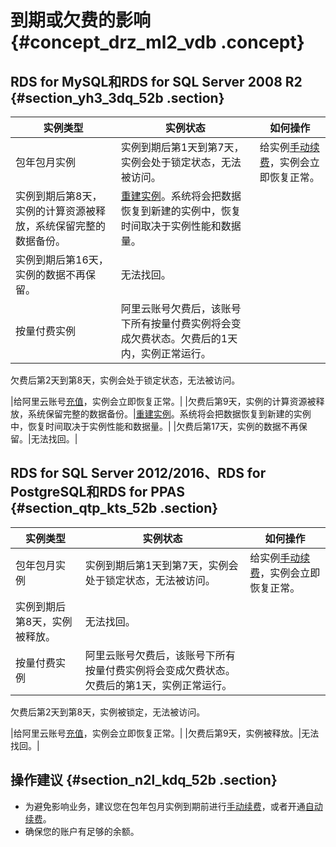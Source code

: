 # 到期或欠费的影响 {#concept_drz_ml2_vdb .concept}

## RDS for MySQL和RDS for SQL Server 2008 R2 {#section_yh3_3dq_52b .section}

|实例类型|实例状态|如何操作|
|----|----|----|
|包年包月实例|实例到期后第1天到第7天，实例会处于锁定状态，无法被访问。|给实例[手动续费](../../../../cn.zh-CN/用户指南/实例管理/手动续费包年包月实例.md)，实例会立即恢复正常。|
|实例到期后第8天，实例的计算资源被释放，系统保留完整的数据备份。|[重建实例](../../../../cn.zh-CN/用户指南/实例管理/实例回收站.md)。系统将会把数据恢复到新建的实例中，恢复时间取决于实例性能和数据量。|
|实例到期后第16天，实例的数据不再保留。|无法找回。|
|按量付费实例|阿里云账号欠费后，该账号下所有按量付费实例将会变成欠费状态。欠费后的1天内，实例正常运行。

欠费后第2天到第8天，实例会处于锁定状态，无法被访问。

|给阿里云账号[充值](https://expense.console.aliyun.com/#/account/recharge/alipay)，实例会立即恢复正常。|
|欠费后第9天，实例的计算资源被释放，系统保留完整的数据备份。|[重建实例](../../../../cn.zh-CN/用户指南/实例管理/实例回收站.md)。系统将会把数据恢复到新建的实例中，恢复时间取决于实例性能和数据量。|
|欠费后第17天，实例的数据不再保留。|无法找回。|

## RDS for SQL Server 2012/2016、RDS for PostgreSQL和RDS for PPAS {#section_qtp_kts_52b .section}

|实例类型|实例状态|如何操作|
|----|----|----|
|包年包月实例|实例到期后第1天到第7天，实例会处于锁定状态，无法被访问。|给实例[手动续费](../../../../cn.zh-CN/用户指南/实例管理/手动续费包年包月实例.md)，实例会立即恢复正常。|
|实例到期后第8天，实例被释放。|无法找回。|
|按量付费实例|阿里云账号欠费后，该账号下所有按量付费实例将会变成欠费状态。欠费后的第1天，实例正常运行。

欠费后第2天到第8天，实例被锁定，无法被访问。

|给阿里云账号[充值](https://expense.console.aliyun.com/#/account/recharge/alipay)，实例会立即恢复正常。|
|欠费后第9天，实例被释放。|无法找回。|

## 操作建议 {#section_n2l_kdq_52b .section}

-   为避免影响业务，建议您在包年包月实例到期前进行[手动续费](../../../../cn.zh-CN/用户指南/实例管理/手动续费包年包月实例.md)，或者开通[自动续费](../../../../cn.zh-CN/用户指南/实例管理/开通自动续费包年包月实例.md)。
-   确保您的账户有足够的余额。

